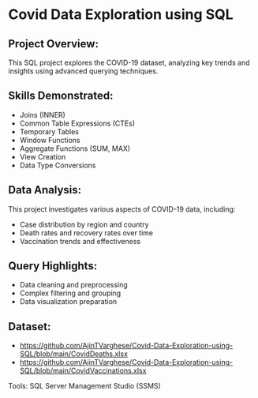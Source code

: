 # Covid Data Exploration using SQL

## Project Overview:
This SQL project explores the COVID-19 dataset, analyzing key trends and insights using advanced querying techniques.

## Skills Demonstrated:

- Joins (INNER)
- Common Table Expressions (CTEs)
- Temporary Tables
- Window Functions
- Aggregate Functions (SUM, MAX)
- View Creation
- Data Type Conversions

## Data Analysis:
This project investigates various aspects of COVID-19 data, including:

- Case distribution by region and country
- Death rates and recovery rates over time
- Vaccination trends and effectiveness

## Query Highlights:

- Data cleaning and preprocessing
- Complex filtering and grouping
- Data visualization preparation

## Dataset:
- https://github.com/AjinTVarghese/Covid-Data-Exploration-using-SQL/blob/main/CovidDeaths.xlsx
- https://github.com/AjinTVarghese/Covid-Data-Exploration-using-SQL/blob/main/CovidVaccinations.xlsx  

Tools: SQL Server Management Studio (SSMS)
